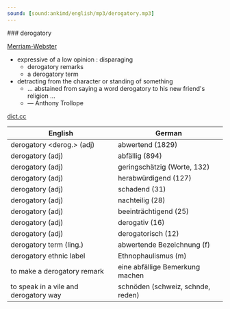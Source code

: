 ```yaml
---
sound: [sound:ankimd/english/mp3/derogatory.mp3]
---
```


\### derogatory

[Merriam-Webster](https://www.merriam-webster.com/dictionary/derogatory)

- expressive of a low opinion : disparaging
    - derogatory remarks
    - a derogatory term
- detracting from the character or standing of something
    - … abstained from saying a word derogatory to his new friend's religion …
    - — Anthony Trollope

[dict.cc](https://www.dict.cc/derogatory)

| English        | German       |
| -------------- | ------------ |
| derogatory <derog.> (adj) | abwertend (1829) |
| derogatory (adj) | abfällig (894) |
| derogatory (adj) | geringschätzig (Worte, 132) |
| derogatory (adj) | herabwürdigend (127) |
| derogatory (adj) | schadend (31) |
| derogatory (adj) | nachteilig (28) |
| derogatory (adj) | beeinträchtigend (25) |
| derogatory (adj) | derogativ (16) |
| derogatory (adj) | derogatorisch (12) |
| derogatory term (ling.) | abwertende Bezeichnung (f) |
| derogatory ethnic label <DEL> | Ethnophaulismus (m) |
| to make a derogatory remark | eine abfällige Bemerkung machen |
| to speak in a vile and derogatory way | schnöden (schweiz, schnde, reden) |
